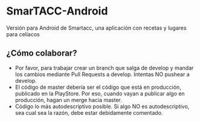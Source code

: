 # SmarTACC-Android
Versión para Android de Smartacc, una aplicación con recetas y lugares para celíacos

## ¿Cómo colaborar?
- Por favor, para trabajar crear un branch que salga de develop y mandar los cambios mediante Pull Requests a develop. Intentas NO pushear a develop.
- El código de master debería ser el código que está en producción, publicado en la PlayStore. Por eso, cuando vayan a publicar algo en producción, hagan un merge hacia master.
- Código lo más autodescriptivo posible. Si algo NO es autodescriptivo, sea cual sea la razón, debe estar debidamente comentado.
